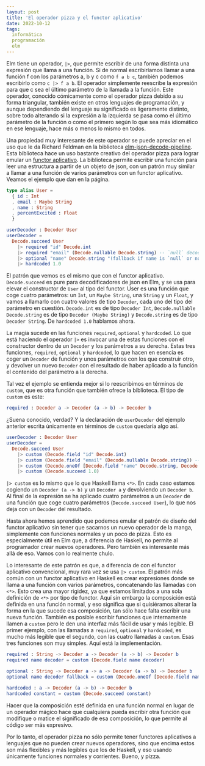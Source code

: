 ```yaml
---
layout: post
title: 'El operador pizza y el functor aplicativo'
date: 2022-10-12
tags:
  informática
  programación
  elm
---
```

Elm tiene un operador, `|>`, que permite escribir de una forma distinta una expresión que llama a una función. Si de normal escribiríamos llamar a una función f con los parámetros a, b y c como `f a b c`, también podemos escribirlo como `c |> f a b`. El operador simplemente reescribe la expresión para que c sea el último parámetro de la llamada a la función. Este operador, conocido cómicamente como el operador pizza debido a su forma triangular, también existe en otros lenguajes de programación, y aunque dependiendo del lenguaje su significado es ligeramente distinto, sobre todo alterando si la expresión a la izquierda se pasa como el último parámetro de la función o como el primero según lo que sea más idiomático en ese lenguaje, hace más o menos lo mismo en todos.

Una propiedad muy interesante de este operador se puede apreciar en el uso que le da Richard Feldman en la biblioteca [elm-json-decode-pipeline](https://package.elm-lang.org/packages/NoRedInk/elm-json-decode-pipeline/latest/). Esta biblioteca hace un uso bastante creativo del operador pizza para lograr emular un [functor aplicativo](/posts/intuicion-functor-aplicativo). La biblioteca permite escribir una función para leer una estructura a partir de un objeto de json, con un patrón muy similar a llamar a una función de varios parámetros con un functor aplicativo. Veamos el ejemplo que dan en la página.

```Elm
type alias User =
  { id : Int
  , email : Maybe String
  , name : String
  , percentExcited : Float
  }

userDecoder : Decoder User
userDecoder =
  Decode.succeed User
    |> required "id" Decode.int
    |> required "email" (Decode.nullable Decode.string) -- `null` decodes to `Nothing`
    |> optional "name" Decode.string "(fallback if name is `null` or not present)"
    |> hardcoded 1.0
```

El patrón que vemos es el mismo que con el functor aplicativo. `Decode.succeed` es pure para decodificadores de json en Elm, y se usa para elevar el constructor de `User` al tipo del functor. User es una función que coge cuatro parámetros: un `Int`, un `Maybe String`, una `String` y un `Float`, y vamos a llamarlo con cuatro valores de tipo `Decoder`, cada uno del tipo del parámetro en cuestión. `Decode.int` es de tipo `Decoder Int`, `Decode.nullable Decode.string` es de tipo `Decoder (Maybe String)` y `Decode.string` es de tipo `Decoder String`. De `hardcoded 1.0` hablamos ahora.

La magia sucede en las funciones `required`, `optional` y `hardcoded`. Lo que está haciendo el operador `|>` es invocar una de estas funciones con el constructor dentro de un `Decoder` y los parámetros a su derecha. Estas tres funciones, `required`, `optional` y `hardcoded`, lo que hacen en esencia es coger un `Decoder` de función y unos parámetros con los que construir otro, y devolver un nuevo `Decoder` con el resultado de haber aplicado a la función el contenido del parámetro a la derecha.

Tal vez el ejemplo se entienda mejor si lo reescribimos en términos de `custom`, que es otra función que también ofrece la biblioteca. El tipo de `custom` es este:

```Elm
required : Decoder a -> Decoder (a -> b) -> Decoder b
```

¿Suena conocido, verdad? Y la declaración de `userDecoder` del ejemplo anterior escrita únicamente en términos de `custom` quedaría algo así.

```Elm
userDecoder : Decoder User
userDecoder =
  Decode.succeed User
    |> custom (Decode.field "id" Decode.int)
    |> custom (Decode.field "email" (Decode.nullable Decode.string)) -- `null` decodes to `Nothing`
    |> custom (Decode.oneOf [Decode.field "name" Decode.string, Decode.succeed "(fallback if name is `null` or not present)"]
    |> custom (Decode.succeed 1.0)
```

`|> custom` es lo mismo que lo que Haskell llama `<*>`. En cada caso estamos cogiendo un `Decoder (a -> b)` y un `Decoder a` y devolviendo un `Decoder b`. Al final de la expresión se ha aplicado cuatro parámetros a un `Decoder` de una función que coge cuatro parámetros (`Decode.succeed User`), lo que nos deja con un `Decoder` del resultado.

Hasta ahora hemos aprendido que podemos emular el patrón de diseño del functor aplicativo sin tener que sacarnos un nuevo operador de la manga, simplemente con funciones normales y un poco de pizza. Esto es especialmente útil en Elm que, a diferencia de Haskell, no permite al programador crear nuevos operadores. Pero también es interesante más allá de eso. Vamos con lo realmente chulo.

Lo interesante de este patrón es que, a diferencia de con el functor aplicativo convencional, muy rara vez se usa `|> custom`. El patrón más común con un functor aplicativo en Haskell es crear expresiones donde se llama a una función con varios parámetros, concatenando las llamadas con `<*>`. Esto crea una mayor rigidez, ya que estamos limitados a una sola definición de `<*>` por tipo de functor. Aquí sin embargo la composición está definida en una función normal, y eso significa que si quisiéramos alterar la forma en la que sucede esa composición, tan sólo hace falta escribir una nueva función. También es posible escribir funciones que internamente llamen a `custom` pero le den una interfaz más fácil de usar y más legible. El primer ejemplo, con las llamadas a `required`, `optional` y `hardcoded`, es mucho más legible que el segundo, con las cuatro llamadas a `custom`. Esas tres funciones son muy simples. Aquí está la implementación.

```Elm
required : String -> Decoder a -> Decoder (a -> b) -> Decoder b
required name decoder = custom (Decode.field name decoder)

optional : String -> Decoder a -> a -> Decoder (a -> b) -> Decoder b
optional name decoder fallback = custom (Decode.oneOf [Decode.field name decoder, Decode.succeed fallback])

hardcoded : a -> Decoder (a -> b) -> Decoder b
hardcoded constant = custom (Decode.succeed constant)
```

Hacer que la composición esté definida en una función normal en lugar de un operador mágico hace que cualquiera pueda escribir otra función que modifique o matice el significado de esa composición, lo que permite al código ser más expresivo.

Por lo tanto, el operador pizza no sólo permite tener functores aplicativos a lenguajes que no pueden crear nuevos operadores, sino que encima estos son más flexibles y más legibles que los de Haskell, y eso usando únicamente funciones normales y corrientes. Bueno, y pizza.
